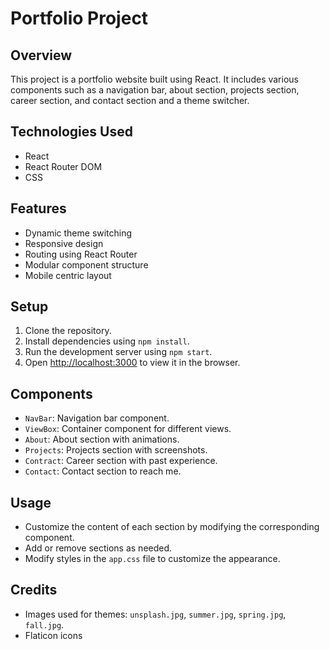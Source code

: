 # Portfolio Project

## Overview

This project is a portfolio website built using React. It includes various components such as a navigation bar, about section, projects section, career section, and contact section and a theme switcher.

## Technologies Used

- React
- React Router DOM
- CSS

## Features

- Dynamic theme switching
- Responsive design
- Routing using React Router
- Modular component structure
- Mobile centric layout

## Setup

1. Clone the repository.
2. Install dependencies using `npm install`.
3. Run the development server using `npm start`.
4. Open [http://localhost:3000](http://localhost:3000) to view it in the browser.

## Components

- `NavBar`: Navigation bar component.
- `ViewBox`: Container component for different views.
- `About`: About section with animations.
- `Projects`: Projects section with screenshots.
- `Contract`: Career section with past experience.
- `Contact`: Contact section to reach me.

## Usage

- Customize the content of each section by modifying the corresponding component.
- Add or remove sections as needed.
- Modify styles in the `app.css` file to customize the appearance.

## Credits

- Images used for themes: `unsplash.jpg`, `summer.jpg`, `spring.jpg`, `fall.jpg`.
- Flaticon icons
